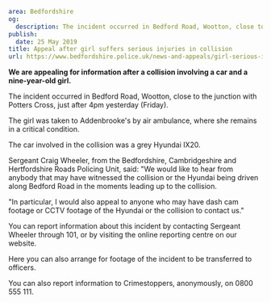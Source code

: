 ```yaml
area: Bedfordshire
og:
  description: The incident occurred in Bedford Road, Wootton, close to the junction with Potters Cross, just after 4pm on Friday
publish:
  date: 25 May 2019
title: Appeal after girl suffers serious injuries in collision
url: https://www.bedfordshire.police.uk/news-and-appeals/girl-serious-injuries-collision-may2019
```

**We are appealing for information after a collision involving a car and a nine-year-old girl.**

The incident occurred in Bedford Road, Wootton, close to the junction with Potters Cross, just after 4pm yesterday (Friday).

The girl was taken to Addenbrooke's by air ambulance, where she remains in a critical condition.

The car involved in the collision was a grey Hyundai IX20.

Sergeant Craig Wheeler, from the Bedfordshire, Cambridgeshire and Hertfordshire Roads Policing Unit, said: "We would like to hear from anybody that may have witnessed the collision or the Hyundai being driven along Bedford Road in the moments leading up to the collision.

"In particular, I would also appeal to anyone who may have dash cam footage or CCTV footage of the Hyundai or the collision to contact us."

You can report information about this incident by contacting Sergeant Wheeler through 101, or by visiting the online reporting centre on our website.

Here you can also arrange for footage of the incident to be transferred to officers.

You can also report information to Crimestoppers, anonymously, on 0800 555 111.
